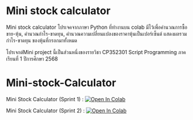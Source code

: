 # Mini stock calculator
Mini stock calculator โปรเจคจากภาษา Python ที่ทำงานบน colab มีไว้เพื่อคำนวณการซื้อขาย-หุ้น, คำนวณกำไร-ขาดทุน, คำนวณความเปลี่ยนแปลงของราคาหุ้นเป็นเปอร์เซ็นต์ แสดงผลรวมกำไร-ขาดทุน ของหุ้นที่กรอกมาทั้งหมด 

โปรเจกต์Mini project นี้เป็นส่วนหนึ่งของรายวิชา CP352301 Script Programming ภาคเรียนที่ 1 ปีการศึกษา 2568
# Mini-stock-Calculator
Mini Stock Calculator (Sprint 1) : [![Open In Colab](https://colab.research.google.com/assets/colab-badge.svg)](https://colab.research.google.com/gist/supakron-exe/5f577417caa7f240c2da731d683b2853/mini-stock-calculator.ipynb)

Mini Stock Calculator (Sprint 2) : [![Open In Colab](https://colab.research.google.com/assets/colab-badge.svg)](https://colab.research.google.com/gist/supakron-exe/9e17abaaa439ac528ad1ad45fe568788/-colab.ipynb)

